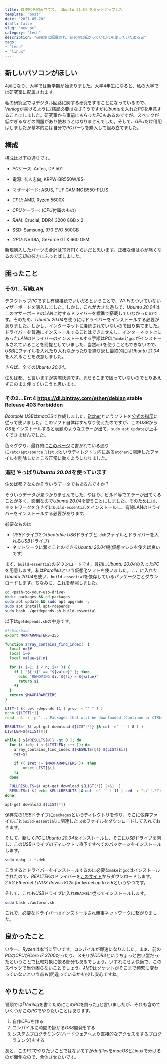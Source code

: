 ```yaml
---
title: 自作PCを組み立てて、 Ubuntu 21.04 をセットアップした
template: "post"
date: "2021-05-20"
draft: false
slug: "new_pc"
category: "tech"
description: "研究室に配属され、研究室に転がっていたPCを使っていたある日"
tags:
- "tech"
- "linux"
---
```


## 新しいパソコンがほしい

4月になり、大学では新学期が始まりました。大学4年生になると、私の大学では研究室に配属されます。

私の研究室ではデジタル回路に関する研究をすることになっているので、*Verilog*が書けるように(結局必要はなさそうですが)*Ubuntu*を入れた*PC*を用意することにしました。研究室から事前にもらった*PC*もあるのですが、スペックが低すぎるなどの問題があり使おうとはなりませんでした。そして、*GPU*だけ借用はしましたが基本的には自分で*PC*パーツを購入して組み立てました。

## 構成

構成は以下の通りです。

- *PC*ケース: Antec, DP 501
- 電源: 玄人志向, KRPW-BR550W/85+
- マザーボード: ASUS, TUF GAMING B550-PLUS
- *CPU*: AMD, Ryzen 5600X
- *CPU*クーラー: (*CPU*付属のもの)

- *RAM*: Crucial, DDR4 3200 8GB x 2
- SSD: Samsung, 970 EVO 500GB

- *GPU*: NVIDIA, GeForce GTX 660 OEM

新規購入したパーツの合計は*10*万円くらいだと思います。正確な値は心が痛くなるので忘却の彼方にふっとばしました。

## 困ったこと

### その1...有線*LAN*

デスクトップ*PC*ですし有線接続でいいだろということで、*Wi-Fi*のついていないマザーボードを購入しました。しかし、これが大きな過ちで、*Ubuntu 20.04*はこのマザーボードの*LAN*に対するドライバーを標準で搭載していなかったのです。そのため、*Ubuntu 20.04*を使うにはドライバーをインストールする必要がありました。しかし、インターネットに接続されていないので困り果てました。ドライバーを普通にインストールすることはできませんし、インターネット上にあった*LAN*のドライバーのインストールする手順は*PC*に`make`と`gcc`がインストールされていることを前提としていました。当然`apt`を使うこともできないので、*USB*にファイルを入れたり入れなかったりを繰り返し最終的には*Ubuntu 21.04*を入れることを決意しました。

さらば、全ての*Ubuntu 20.04*。

住めば都、と言いますが実際快適です。まだそこまで困っていないのでとりあえずこのまま使っていこうと思います。

### その2...Err:4 https://dl.bintray.com/ether/debian stable Release 403 Forbidden

*Bootable USB*は*macOS*で作成しました。[Etcher](https://www.balena.io/etcher/)というソフトを[公式の指示](https://ubuntu.com/tutorials/create-a-usb-stick-on-macos#1-overview)に従って使いました。このソフト自体はすんなり使えたのですが、この*USB*から*OS*をインストールすると表題のようなエラーが出て、`sudo apt update`が上手くできませんでした。

色々ググり、最終的に[このページ](https://askubuntu.com/questions/1213220/err4-https-dl-bintray-com-etcher-debian-stable-release-403-forbidden)に書かれている通りに`/etc/apt/source.list.d`というディレクトリ内にある`etcher`に関連したファイルを削除したところ正常に動くようになりました。

### 追記 やっぱり*Ubuntu 20.04*を使っています

住めば都？なんかそういうデータでもあるんですか？

そういうデータが見つかりませんでした。やはり、ビルド等でエラーが出てくることが多く、面倒なので*Ubuntu 20.04*を使うことにしました。そのためには、ネットワークを介さずに`build-essential`をインストールし、有線LANのドライバーをインストールする必要があります。

必要なものは

- *USB*ドライブ2つ(*bootable USB*ドライブと`.deb`ファイルとドライバーを入れる*USB*ドライブ)
- ネットワークに繋ぐことのできる*Ubuntu 20.04*機(仮想マシンを使えば良いです)

まず、`build-essential`のダウンロードです。最初に*Ubuntu 20.04*の入った*PC*を用意します。私は*Parallels*という仮想化ソフトを使いました。ここに入れた*Ubuntu 20.04*を使い、`build-essential`を依存しているパッケージごとダウンロードします。ちなみに、[これ](https://superuser.com/questions/1112525/ignore-apt-get-download-errors)を参照しました。

```sh
cd <path-to-your-usb-drive>
mkdir packages && cd packages
sudo apt update && sudo apt upgrade -y
sudo apt install apt-rdepends
sudo bash ./getdepends.sh build-essential
```

以下は`getdepends.sh`の中身です。

```sh
#!/bin/bash
export MAXPARAMETERS=255

function array_contains_find_index() {
  local n=$#
  local i=0
  local value=${!n}

  for (( i=1; i < n; i++ )) {
    if [ "${!i}" == "${value}" ]; then
      echo "REMOVING $i: ${!i} = ${value}"
      return $i
    fi
  }
  return $MAXPARAMETERS
}

LIST=( $( apt-rdepends $1 | grep -v "^ " ) )
echo ${LIST[*]}
read -n1 -r -p "... Packages that will be downloaded (Continue or CTRL+C) ..."

RESULTS=( $( apt-get download ${LIST[*]} |& cut -d' ' -f 8 ) )
LISTLEN=${#LIST[@]}

while [ ${#RESULTS[@]} -gt 0 ]; do
  for (( i=0; i < $LISTLEN; i++ )); do
    array_contains_find_index ${RESULTS[@]} ${LIST[$i]}
    ret=$?

    if (( $ret != $MAXPARAMETERS )); then
	    unset LIST[$i]
    fi
  done

  FULLRESULTS=$( apt-get download ${LIST[*]} 2>&1  )
  RESULTS=( $( echo $FULLRESULTS |& cut -d' ' -f 11 | sed -r "s/'(.*?):(.*$)/\1/g" ) )
done

apt-get download ${LIST[*]}
```

保存先の*USB*ドライブに`packages`というディレクトリを作り、そこに依存ファイルごと`build-essential`に関連した`.deb`ファイルをダウンロードして入れておきます。

そして、新しく*PC*に*Ubuntu 20.04*をインストールし、そこに*USB*ドライブを刺し、この*USB*ドライブのディレクトリ直下ですべてのパッケージをインストールします。

```sh
sudo dpkg -i *.deb
```

こうするとドライバーをインストールするのに必要な`make`と`gcc`はインストールされたので、*REALTEK*のドライバーを[このサイト](https://www.realtek.com/ja/component/zoo/category/network-interface-controllers-10-100-1000m-gigabit-ethernet-pci-express-software)からダウンロードします。*2.5G Ethernet LINUX driver r8125 for kernel up to 5.6*というやつです。

そして、これも*USB*ドライブに入れ`README`に従ってインストールします。

```sh
sudo bash ./autorun.sh
```

これで、必要なドライバーはインストールされ無事ネットワークに繋がりました。

## 良かったこと

いやー、*Ryzen*は本当に早いです。コンパイルが爆速になりました。まぁ、前の*PC*の*CPU*が*Core i7 3700*だったり、メモリが*DDR3*というちょっと古い型だったということで比較対象に依る部分もあるでしょう。いずれにせよ快適で、このスペックで当分困らないことでしょう。*AMD*はソケットがそこまで頻繁に変わっていないという点も(間違っているかも)少し安心ですね。

## やりたいこと

冒頭では｢*Verilog*を書くためにこの*PC*を買った｣と言いましたが、それも含めていくつかこの*PC*でやりたいことはあります。

1. 自作*CPU*を作る
2. コンパイルに時間の掛かる*OSS*開発をする
3. システムプログラミング(ハードウェアへより直接的なアクセスをするプログラミング)をする

あと、この*PC*でやりたいことではないですが*dotfiles*を*macOS*と*Linux*で分けるのが面倒なので、合体させたいです。
